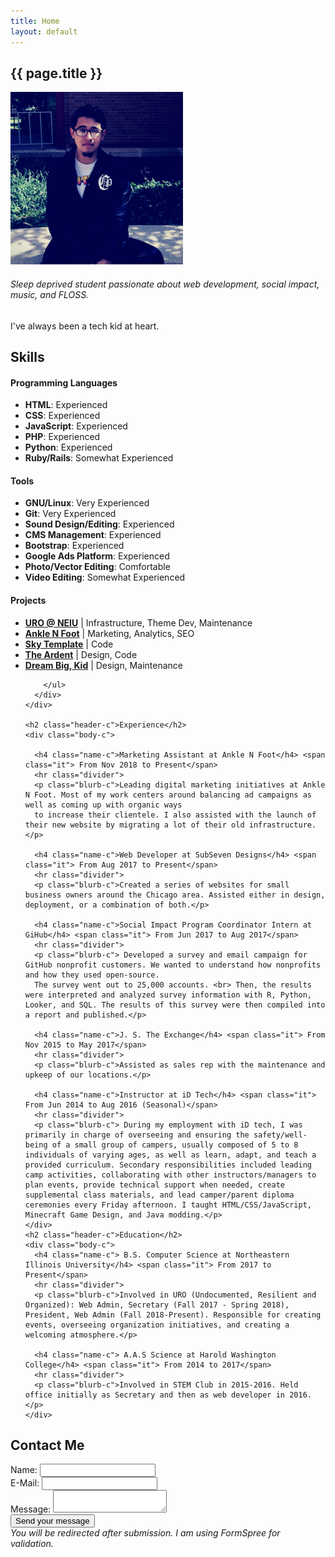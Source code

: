 ```yaml
---
title: Home
layout: default
---
```


  <h2 class="header-c">{{ page.title }}</h2>
  <div id="cont-1">
    <img src="/img/dan.png" id="user-pic" alt="Daniel Hernandez Image" />
    <h6><span id="pre-desc">Sleep deprived student passionate about web development, social impact, music, and FLOSS.</span></h6>
    <p id="post-desc">I've always been a tech kid at heart.</p>
  </div>
  <div id="cont-2">
    <h2 class="header-c">Skills</h2>
    <div class="body-c">
      <div class="list-c" id="programming">
        <h4 class="name-c"> Programming Languages</h4>
        <ul>
          <li><i class="fa fa-code-fork"></i> <strong>HTML</strong>: Experienced </li>
          <li><i class="fa fa-code-fork"></i> <strong>CSS</strong>: Experienced</li>
          <li><i class="fa fa-code-fork"></i> <strong>JavaScript</strong>: Experienced</li>
          <li><i class="fa fa-code-fork"></i> <strong>PHP</strong>: Experienced</li>
          <li><i class="fa fa-code-fork"></i> <strong>Python</strong>: Experienced</li>
          <li><i class="fa fa-code-fork"></i> <strong>Ruby/Rails</strong>: Somewhat Experienced</li>
        </ul>
        <h4 class="name-c"> Tools </h4>
        <ul>
          <li><i class="fa fa-star"></i> <strong>GNU/Linux</strong>: Very Experienced</li>
          <li><i class="fa fa-star"></i> <strong>Git</strong>: Very Experienced</li>
          <li><i class="fa fa-star"></i> <strong>Sound Design/Editing</strong>: Experienced</li>
          <li><i class="fa fa-star"></i> <strong>CMS Management</strong>: Experienced</li>
          <li><i class="fa fa-star"></i> <strong>Bootstrap</strong>: Experienced</li>
          <li><i class="fa fa-star"></i> <strong>Google Ads Platform</strong>: Experienced</li>
          <li><i class="fa fa-star"></i> <strong>Photo/Vector Editing</strong>: Comfortable</li>
          <li><i class="fa fa-star"></i> <strong>Video Editing</strong>: Somewhat Experienced</li>
        </ul>
      </div>
      <div class="list-c" id="projects">
        <h4 class="name-c"> Projects</h4>
        <ul>
          <li><a href="https://uroneiu.com" class="#" target="_blank" rel="noreferrer noopener"><i class="fa fa-wordpress"></i><strong>URO @ NEIU</strong></a> | Infrastructure, Theme Dev, Maintenance</li>
          <li><a href="https://anklenfoot.com" class="#" target="_blank" rel="noreferrer noopener"><i class="fa fa-buysellads"></i><strong>Ankle N Foot</strong></a> | Marketing, Analytics, SEO</li>
          <li><a href="https://github.com/SubSeven57/sky-website-template" class="#" target="_blank" rel="noreferrer noopener"><i class="fa fa-github"></i><strong>Sky Template</strong></a> | Code</li>
          <li><a href="https://theardentband.com/" class="#" target="_blank" rel="noreferrer noopener"><i class="fa fa-html5"></i><strong>The Ardent</strong></a> | Design, Code</li>
          <li><a href="https://dreambigkid.com/" class="#" target="_blank" rel="noreferrer noopener"><i class="fa fa-wordpress"></i><strong>Dream Big, Kid</strong></a> | Design, Maintenance</li>

        </ul>
      </div>
    </div>

    <h2 class="header-c">Experience</h2>
    <div class="body-c">

      <h4 class="name-c">Marketing Assistant at Ankle N Foot</h4> <span class="it"> From Nov 2018 to Present</span>
      <hr class="divider">
      <p class="blurb-c">Leading digital marketing initiatives at Ankle N Foot. Most of my work centers around balancing ad campaigns as well as coming up with organic ways
      to increase their clientele. I also assisted with the launch of their new website by migrating a lot of their old infrastructure.</p>

      <h4 class="name-c">Web Developer at SubSeven Designs</h4> <span class="it"> From Aug 2017 to Present</span>
      <hr class="divider">
      <p class="blurb-c">Created a series of websites for small business owners around the Chicago area. Assisted either in design, deployment, or a combination of both.</p>

      <h4 class="name-c">Social Impact Program Coordinator Intern at GiHub</h4> <span class="it"> From Jun 2017 to Aug 2017</span>
      <hr class="divider">
      <p class="blurb-c"> Developed a survey and email campaign for GitHub nonprofit customers. We wanted to understand how nonprofits and how they used open-source.
      The survey went out to 25,000 accounts. <br> Then, the results were interpreted and analyzed survey information with R, Python, Looker, and SQL. The results of this survey were then compiled into a report and published.</p>

      <h4 class="name-c">J. S. The Exchange</h4> <span class="it"> From Nov 2015 to May 2017</span>
      <hr class="divider">
      <p class="blurb-c">Assisted as sales rep with the maintenance and upkeep of our locations.</p>

      <h4 class="name-c">Instructor at iD Tech</h4> <span class="it"> From Jun 2014 to Aug 2016 (Seasonal)</span>
      <hr class="divider">
      <p class="blurb-c"> During my employment with iD tech, I was primarily in charge of overseeing and ensuring the safety/well-being of a small group of campers, usually composed of 5 to 8 individuals of varying ages, as well as learn, adapt, and teach a provided curriculum. Secondary responsibilities included leading camp activities, collaborating with other instructors/managers to plan events, provide technical support when needed, create supplemental class materials, and lead camper/parent diploma ceremonies every Friday afternoon. I taught HTML/CSS/JavaScript, Minecraft Game Design, and Java modding.</p>
    </div>
    <h2 class="header-c">Education</h2>
    <div class="body-c">
      <h4 class="name-c"> B.S. Computer Science at Northeastern Illinois University</h4> <span class="it"> From 2017 to Present</span>
      <hr class="divider">
      <p class="blurb-c">Involved in URO (Undocumented, Resilient and Organized): Web Admin, Secretary (Fall 2017 - Spring 2018), President, Web Admin (Fall 2018-Present). Responsible for creating events, overseeing organization initiatives, and creating a welcoming atmosphere.</p>

      <h4 class="name-c"> A.A.S Science at Harold Washington College</h4> <span class="it"> From 2014 to 2017</span>
      <hr class="divider">
      <p class="blurb-c">Involved in STEM Club in 2015-2016. Held office initially as Secretary and then as web developer in 2016.</p>
    </div>

  </div>

  <h2 class="header-c">Contact Me</h2>
  <div class="body-c">
    <form action="https://formspree.io/subseven.me@gmail.com" method="POST" id="contactMe">
      <div>
	    <label for="name">Name:</label>
        <input type="text" id="name" name="name">
      <div>
		<label for="email">E-Mail:</label>
        <input type="email" id="email" name="user_mail">
      </div>
      <div>
        <label for="msg">Message:</label>
        <textarea name="message" id="msg"></textarea>
      </div>
      <div class="form-button">
        <button type="submit">Send your message</button>
      </div>
      <div><em>You will be redirected after submission. I am using FormSpree for validation.</em></div>
    </div>
  </form>
</div>

